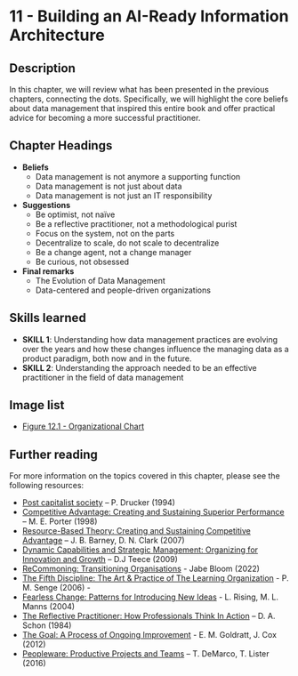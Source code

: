 # 11 - Building an AI-Ready Information Architecture 

## Description
In this chapter, we will review what has been presented in the previous chapters, connecting the dots. 
Specifically, we will highlight the core beliefs about data management that inspired this entire book and offer practical advice for becoming a more successful practitioner.

## Chapter Headings  
* **Beliefs**
  * Data management is not anymore a supporting function 
  * Data management is not just about data  
  * Data management is not just an IT responsibility 
* **Suggestions**
  * Be optimist, not naïve 
  * Be a reflective practitioner, not a methodological purist 
  * Focus on the system, not on the parts
  * Decentralize to scale, do not scale to decentralize
  * Be a change agent, not a change manager
  * Be curious, not obsessed 
* **Final remarks**
  * The Evolution of Data Management 
  * Data-centered and people-driven organizations 



## Skills learned
* **SKILL 1**: Understanding how data management practices are evolving over the years and how these changes influence the managing data as a product paradigm, both now and in the future. 
* **SKILL 2**: Understanding the approach needed to be an effective practitioner in the field of data management 


## Image list
* [Figure 12.1 - Organizational Chart](./images/chapter-09-Fig-01-Organizational-chart.png)


## Further reading 
For more information on the topics covered in this chapter, please see the following resources: 

* [Post capitalist society](https://a.co/d/gaTZxSs) – P. Drucker (1994)  
* [Competitive Advantage: Creating and Sustaining Superior Performance](https://a.co/d/4jyYYbZ) – M. E. Porter (1998)  
* [Resource-Based Theory: Creating and Sustaining Competitive Advantage](https://a.co/d/auNESHi) – J. B. Barney, D. N. Clark (2007)  
* [Dynamic Capabilities and Strategic Management: Organizing for Innovation and Growth](https://a.co/d/bBtc8PD ) – D.J Teece (2009) 
* [ReCommoning: Transitioning Organisations](https://youtu.be/mGNEbDhT1Hw?si=SUYflz7whMiAffvG) - Jabe Bloom (2022)  
* [The Fifth Discipline: The Art & Practice of The Learning Organization](https://a.co/d/hvNUIyf) - P. M. Senge (2006) -  
* [Fearless Change: Patterns for Introducing New Ideas](https://a.co/d/0GQUgcZ) - L. Rising, M. L. Manns (2004)  
* [The Reflective Practitioner: How Professionals Think In Action](https://a.co/d/etSQprf) – D. A. Schon (1984)  
* [The Goal: A Process of Ongoing Improvement](https://a.co/d/6GW4bCm ) - E. M. Goldratt, J. Cox (2012) 
* [Peopleware: Productive Projects and Teams](https://a.co/d/1SvJIQZ ) – T. DeMarco, T. Lister (2016) 
